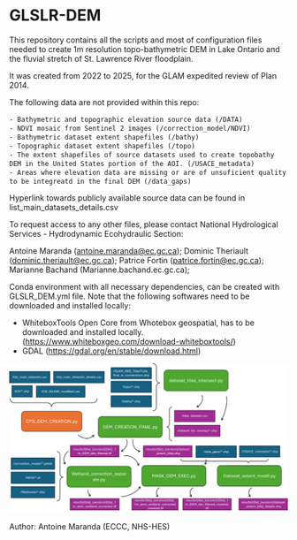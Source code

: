 # GLSLR-DEM

This repository contains all the scripts and most of configuration files needed to create 1m resolution topo-bathymetric DEM in
Lake Ontario and the fluvial stretch of St. Lawrence River floodplain.

It was created from 2022 to 2025, for the GLAM expedited review of Plan 2014.

The following data are not provided within this repo:

	- Bathymetric and topographic elevation source data (/DATA)
	- NDVI mosaic from Sentinel 2 images (/correction_model/NDVI)
	- Bathymetric dataset extent shapefiles	(/bathy)
	- Topographic dataset extent shapefiles	(/topo)
	- The extent shapefiles of source datasets used to create topobathy DEM in the United States portion of the AOI. (/USACE_metadata)
	- Areas where elevation data are missing or are of unsuficient quality to be integreatd in the final DEM (/data_gaps)
	
Hyperlink towards publicly available source data can be found in list_main_datasets_details.csv 

To request access to any other files, please contact National Hydrological Services - Hydrodynamic Ecohydraulic Section:

Antoine Maranda (antoine.maranda@ec.gc.ca); 
Dominic Theriault (dominic.theriault@ec.gc.ca);
Patrice Fortin (patrice.fortin@ec.gc.ca);
Marianne Bachand (Marianne.bachand.ec.gc.ca);

Conda environment with all necessary dependencies, can be created with GLSLR_DEM.yml file.
Note that the following softwares need to be downloaded and installed locally:
- WhiteboxTools Open Core from Whotebox geospatial, has to be downloaded and installed locally. (https://www.whiteboxgeo.com/download-whiteboxtools/)
- GDAL (https://gdal.org/en/stable/download.html)

![Preview](https://raw.githubusercontent.com/eccc-Antoine/GLSLR-DEM/main/docs/assets/images/GLSLR_DEM_Workflow.png)

Author: Antoine Maranda (ECCC, NHS-HES)
